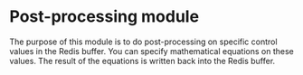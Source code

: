 # Post-processing module

The purpose of this module is to do post-processing on specific control values in the Redis buffer. You can specify mathematical equations on these values. The result of the equations is written back into the Redis buffer.
